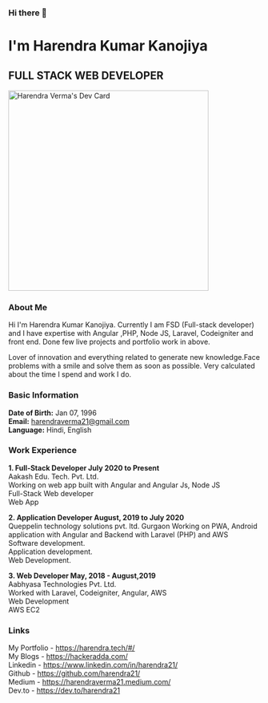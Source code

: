 ### Hi there 👋
# I'm Harendra Kumar Kanojiya 
## FULL STACK WEB DEVELOPER
<a href="https://app.daily.dev/harendra21"><img src="https://api.daily.dev/devcards/592690093e0b4a809f1c3f7bc23689a1.png?r=1rg" width="400" alt="Harendra Verma's Dev Card"/></a>

### About Me
Hi I'm Harendra Kumar Kanojiya. Currently I am FSD (Full-stack developer) and I have expertise with Angular ,PHP, Node JS, Laravel, Codeigniter and front end. Done few live projects and portfolio work in above.

Lover of innovation and everything related to generate new knowledge.Face problems with a smile and solve them as soon as possible. Very calculated about the time I spend and work I do.

### Basic Information
**Date of Birth:** Jan 07, 1996  
**Email:** harendraverma21@gmail.com  
**Language:** Hindi, English  

### Work Experience

**1. Full-Stack Developer July 2020 to Present**  
Aakash Edu. Tech. Pvt. Ltd.  
Working on web app built with Angular and Angular Js, Node JS  
    Full-Stack Web developer  
    Web App  

**2. Application Developer August, 2019 to July 2020**  
Queppelin technology solutions pvt. ltd. Gurgaon
Working on PWA, Android application with Angular and Backend with Laravel (PHP) and AWS  
    Software development.  
    Application development.  
    Web Development.  
    
**3. Web Developer May, 2018 - August,2019**  
Aabhyasa Technologies Pvt. Ltd.  
Worked with Laravel, Codeigniter, Angular, AWS  
    Web Development  
    AWS EC2  
    
### Links
My Portfolio - https://harendra.tech/#/  
My Blogs - https://hackeradda.com/  
Linkedin - https://www.linkedin.com/in/harendra21/  
Github - https://github.com/harendra21/  
Medium - https://harendraverma21.medium.com/  
Dev.to - https://dev.to/harendra21  
